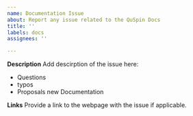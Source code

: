 ```yaml
---
name: Documentation Issue
about: Report any issue related to the QuSpin Docs
title: ''
labels: docs
assignees: ''

---
```


**Description**
Add descirption of the issue here:
 * Questions
 * typos
 * Proposals new Documentation

**Links**
Provide a link to the webpage with the issue if applicable.

